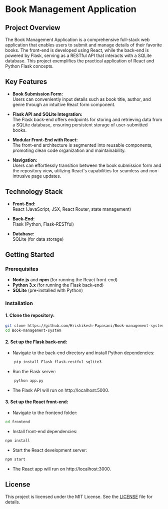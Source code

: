 # Book Management Application

## Project Overview

The Book Management Application is a comprehensive full-stack web application that enables users to submit and manage details of their favorite books. The front-end is developed using React, while the back-end is powered by Flask, serving as a RESTful API that interacts with a SQLite database. This project exemplifies the practical application of React and Python Flask concepts.

## Key Features

- **Book Submission Form:**  
  Users can conveniently input details such as book title, author, and genre through an intuitive React form component.
  
- **Flask API and SQLite Integration:**  
  The Flask back-end offers endpoints for storing and retrieving data from a SQLite database, ensuring persistent storage of user-submitted books.
  
- **Modular Front-End with React:**  
  The front-end architecture is segmented into reusable components, promoting clean code organization and maintainability.
  
- **Navigation:**  
  Users can effortlessly transition between the book submission form and the repository view, utilizing React's capabilities for seamless and non-intrusive page updates.
  
## Technology Stack

- **Front-End:**  
  React (JavaScript, JSX, React Router, state management)
  
- **Back-End:**  
  Flask (Python, Flask-RESTful)

- **Database:**  
  SQLite (for data storage)

## Getting Started

### Prerequisites

- **Node.js** and **npm** (for running the React front-end)
- **Python 3.x** (for running the Flask back-end)
- **SQLite** (pre-installed with Python)

### Installation

#### 1. **Clone the repository:**
   ```bash
   git clone https://github.com/Hrishikesh-Papasani/Book-management-system.git
   cd Book-management-system
   ```

#### 2. **Set up the Flask back-end:**
- Navigate to the back-end directory and install Python dependencies:
```bash
    pip install Flask flask-restful sqlite3
```

- Run the Flask server:
```bash
    python app.py
```

- The Flask API will run on http://localhost:5000.

#### 3. **Set up the React front-end:**

- Navigate to the frontend folder:
```bash
cd frontend
```
- Install front-end dependencies:
```bash
npm install
```

- Start the React development server:
```bash
npm start
```

- The React app will run on http://localhost:3000.

## License
This project is licensed under the MIT License. See the [LICENSE](https://github.com/Hrishikesh-Papasani/Book-management-system/blob/main/LICENSE) file for details.
